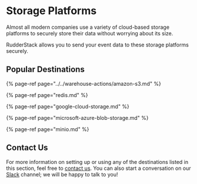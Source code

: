 # Storage Platforms

Almost all modern companies use a variety of cloud-based storage platforms to securely store their data without worrying about its size.

RudderStack allows you to send your event data to these storage platforms securely.

## Popular Destinations

{% page-ref page="../../warehouse-actions/amazon-s3.md" %}

{% page-ref page="redis.md" %}

{% page-ref page="google-cloud-storage.md" %}

{% page-ref page="microsoft-azure-blob-storage.md" %}

{% page-ref page="minio.md" %}

## Contact Us

For more information on setting up or using any of the destinations listed in this section, feel free to [contact us](mailto:%20docs@rudderstack.com). You can also start a conversation on our [Slack](https://resources.rudderstack.com/join-rudderstack-slack) channel; we will be happy to talk to you!

